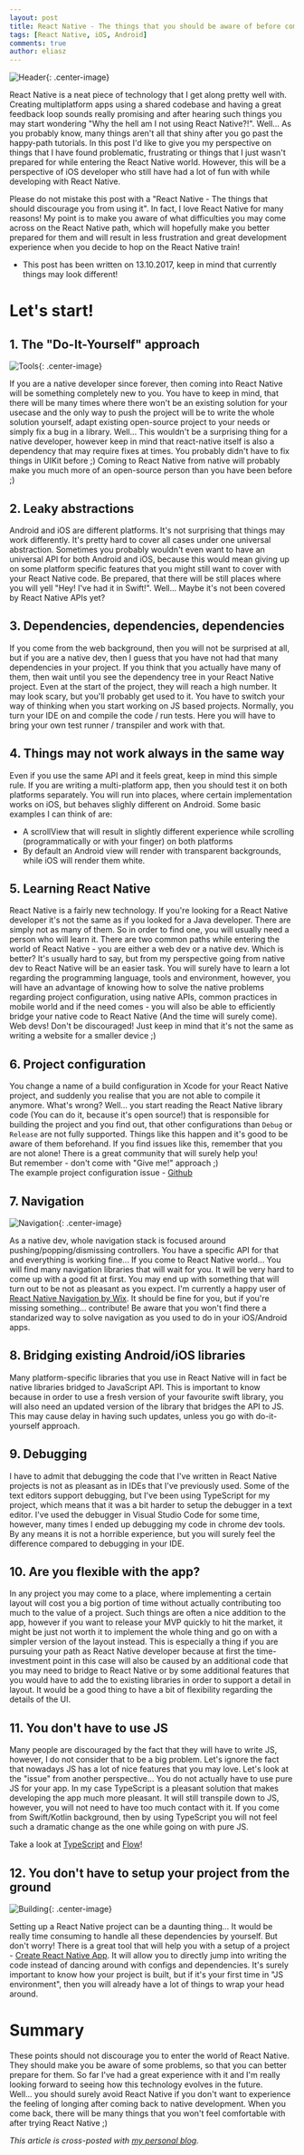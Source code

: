 ```yaml
---
layout: post
title: React Native - The things that you should be aware of before coming onboard
tags: [React Native, iOS, Android]
comments: true
author: eliasz
---
```


![Header](/images/react-native-the-things-that-you-shoud-be-aware-of-before-coming-onboard/header.jpeg){: .center-image}
 
React Native is a neat piece of technology that I get along pretty well with. Creating multiplatform apps using a shared codebase and having a great feedback loop sounds really promising and after hearing such things you may start wondering "Why the hell am I not using React Native?!". Well... As you probably know, many things aren't all that shiny after you go past the happy-path tutorials. In this post I'd like to give you my perspective on things that I have found problematic, frustrating or things that I just wasn't prepared for while entering the React Native world. However, this will be a perspective of iOS developer who still have had a lot of fun with while developing with React Native.

Please do not mistake this post with a "React Native - The things that should discourage you from using it". In fact, I love React Native for many reasons! My point is to make you aware of what difficulties you may come across on the React Native path, which will hopefully make you better prepared for them and will result in less frustration and great development experience when you decide to hop on the React Native train! 

* This post has been written on 13.10.2017, keep in mind that currently things may look different!

# Let's start!

## 1. The "Do-It-Yourself" approach  

![Tools](/images/react-native-the-things-that-you-shoud-be-aware-of-before-coming-onboard/tools.jpeg){: .center-image}

If you are a native developer since forever, then coming into React Native will be something completely new to you.
You have to keep in mind, that there will be many times where there won't be an existing solution for your usecase and the only way to push the project will be to write the whole solution yourself, adapt existing open-source project to your needs or simply fix a bug in a library. Well... This wouldn't be a surprising thing for a native developer, however keep in mind that react-native itself is also a dependency that may require fixes at times. You probably didn't have to fix things in UIKit before ;) Coming to React Native from native will probably make you much more of an open-source person than you have been before ;)

## 2. Leaky abstractions
Android and iOS are different platforms. It's not surprising that things may work differently. It's pretty hard to cover all cases under one universal abstraction. Sometimes you probably wouldn't even want to have an universal API for both Android and iOS, because this would mean giving up on some platform specific features that you might still want to cover with your React Native code. Be prepared, that there will be still places where you will yell "Hey! I've had it in Swift!". Well... Maybe it's not been covered by React Native APIs yet?

## 3. Dependencies, dependencies, dependencies  
If you come from the web background, then you will not be surprised at all, but if you are a native dev, then I guess that you have not had that many dependencies in your project. If you think that you actually have many of them, then wait until you see the dependency tree in your React Native project. Even at the start of the project, they will reach a high number. It may look scary, but you'll probably get used to it. You have to switch your way of thinking when you start working on JS based projects. Normally, you turn your IDE on and compile the code / run tests. Here you will have to bring your own test runner / transpiler and work with that.  

## 4. Things may not work always in the same way  
Even if you use the same API and it feels great, keep in mind this simple rule. If you are writing a multi-platform app, then you should test it on both platforms separately. You will run into places, where certain implementation works on iOS, but behaves slighly different on Android. Some basic examples I can think of are:  
- A scrollView that will result in slightly different experience while scrolling (programmatically or with your finger) on both platforms
- By default an Android view will render with transparent backgrounds, while iOS will render them white.

## 5. Learning React Native  
React Native is a fairly new technology. If you're looking for a React Native developer it's not the same as if you looked for a Java developer. There are simply not as many of them. So in order to find one, you will usually need a person who will learn it. There are two common paths while entering the world of React Native - you are either a web dev or a native dev. Which is better? It's usually hard to say, but from my perspective going from native dev to React Native will be an easier task. You will surely have to learn a lot regarding the programming language, tools and environment, however, you will have an advantage of knowing how to solve the native problems regarding project configuration, using native APIs, common practices in mobile world and if the need comes - you will also be able to efficiently bridge your native code to React Native (And the time will surely come). Web devs! Don't be discouraged! Just keep in mind that it's not the same as writing a website for a smaller device ;)  

## 6. Project configuration  
You change a name of a build configuration in Xcode for your React Native project, and suddenly you realise that you are not able to compile it anymore. What's wrong? Well... you start reading the React Native library code (You can do it, because it's open source!) that is responsible for building the project and you find out, that other configurations than `Debug` or `Release` are not fully supported. Things like this happen and it's good to be aware of them beforehand. If you find issues like this, remember that you are not alone! There is a great community that will surely help you!  
But remember - don't come with "Give me!" approach ;)  
The example project configuration issue - [Github](https://github.com/facebook/react-native/issues/11813#issuecomment-331519708)

## 7. Navigation  

![Navigation](/images/react-native-the-things-that-you-shoud-be-aware-of-before-coming-onboard/navigation.jpeg){: .center-image}

As a native dev, whole navigation stack is focused around pushing/popping/dismissing controllers. You have a specific API for that and everything is working fine... If you come to React Native world... You will find many navigation libraries that will wait for you. It will be very hard to come up with a good fit at first. You may end up with something that will turn out to be not as pleasant as you expect. I'm currently a happy user of [React Native Navigation by Wix](https://github.com/wix/react-native-navigation). It should be fine for you, but if you're missing something... contribute!
Be aware that you won't find there a standarized way to solve navigation as you used to do in your iOS/Android apps.  

## 8. Bridging existing Android/iOS libraries  
Many platform-specific libraries that you use in React Native will in fact be native libraries bridged to JavaScript API. This is important to know because in order to use a fresh version of your favourite swift library, you will also need an updated version of the library that bridges the API to JS. This may cause delay in having such updates, unless you go with do-it-yourself approach.  

## 9. Debugging  
I have to admit that debugging the code that I've written in React Native projects is not as pleasant as in IDEs that I've previously used. Some of the text editors support debugging, but I've been using TypeScript for my project, which means that it was a bit harder to setup the debugger in a text editor. I've used the debugger in Visual Studio Code for some time, however, many times I ended up debugging my code in chrome dev tools. By any means it is not a horrible experience, but you will surely feel the difference compared to debugging in your IDE. 

## 10. Are you flexible with the app?  
In any project you may come to a place, where implementing a certain layout will cost you a big portion of time without actually contributing too much to the value of a project. Such things are often a nice addition to the app, however if you want to release your MVP quickly to hit the market, it might be just not worth it to implement the whole thing and go on with a simpler version of the layout instead. This is especially a thing if you are pursuing your path as React Native developer because at first the time-investment point in this case will also be caused by an additional code that you may need to bridge to React Native or by some additional features that you would have to add the to existing libraries in order to support a detail in layout. It would be a good thing to have a bit of flexibility regarding the details of the UI.

## 11. You don't have to use JS  
Many people are discouraged by the fact that they will have to write JS, however, I do not consider that to be a big problem. Let's ignore the fact that nowadays JS has a lot of nice features that you may love. Let's look at the "issue" from another perspective... You do not actually have to use pure JS for your app. In my case TypeScript is a pleasant solution that makes developing the app much more pleasant. It will still transpile down to JS, however, you will not need to have too much contact with it. If you come from Swift/Kotlin background, then by using TypeScript you will not feel such a dramatic change as the one while going on with pure JS.

Take a look at [TypeScript](https://www.typescriptlang.org/) and [Flow](https://flow.org/)!

## 12. You don't have to setup your project from the ground  

![Building](/images/react-native-the-things-that-you-shoud-be-aware-of-before-coming-onboard/building.jpeg){: .center-image}

Setting up a React Native project can be a daunting thing... It would be really time consuming to handle all these dependencies by yourself. But don't worry! There is a great tool that will help you with a setup of a project - [Create React Native App](https://github.com/react-community/create-react-native-app). It will allow you to directly jump into writing the code instead of dancing around with configs and dependencies. It's surely important to know how your project is built, but if it's your first time in "JS environment", then you will already have a lot of things to wrap your head around.


# Summary
These points should not discourage you to enter the world of React Native. They should make you be aware of some problems, so that you can better prepare for them. So far I've had a great experience with it and I'm really looking forward to seeing how this technology evolves in the future.  
Well... you should surely avoid React Native if you don't want to experience the feeling of longing after coming back to native development. When you come back, there will be many things that you won't feel comfortable with after trying React Native ;)

*This article is cross-posted with [my personal blog](https://eliaszsawicki.com/).*

